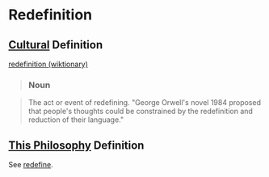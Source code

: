 # Redefinition

## [Cultural](./culture.md) Definition

<a href="http://en.wiktionary.org/wiki/redefinition" target="_blank">redefinition (wiktionary)</a>

> ### Noun

> The act or event of redefining. "George Orwell's novel 1984 proposed that people's thoughts could be constrained by the redefinition and reduction of their language."

## [This Philosophy](./this-philosophy.md) Definition

See [redefine](./redefine.md).

